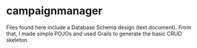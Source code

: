 # campaignmanager

Files found here include a Database Schema design (text document). From that, I made simple POJOs and used Grails to generate the basic CRUD skeleton.
